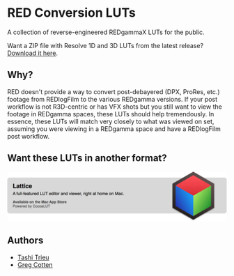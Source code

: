RED Conversion LUTs
==================

A collection of reverse-engineered REDgammaX LUTs for the public. 

Want a ZIP file with Resolve 1D and 3D LUTs from the latest release? [Download it here](../../releases/download/1.0/RED_Conversion_LUTs_v1.0.zip).

## Why?

RED doesn't provide a way to convert post-debayered (DPX, ProRes, etc.) footage from REDlogFilm to the various REDgamma versions. If your post workflow is not R3D-centric or has VFX shots but you still want to view the footage in REDgamma spaces, these LUTs should help tremendously. In essence, these LUTs will match very closely to what was viewed on set, assuming you were viewing in a REDgamma space and have a REDlogFilm post workflow.

## Want these LUTs in another format?

[![Lattice](lattice.png)](http://lattice.videovillage.co)


## Authors

- [Tashi Trieu](https://github.com/tashdor)
- [Greg Cotten](https://github.com/gregcotten)
